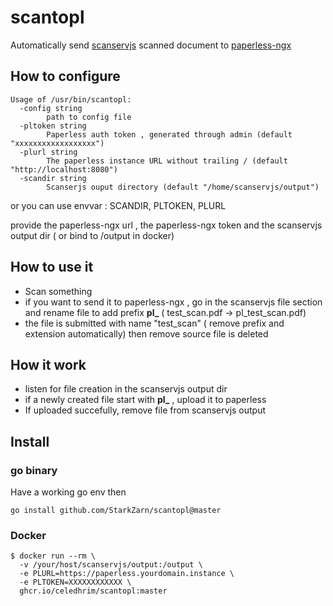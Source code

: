 # scantopl

Automatically send [scanservjs](https://github.com/sbs20/scanservjs) scanned document to [paperless-ngx](https://github.com/paperless-ngx/paperless-ngx)

## How to configure

```
Usage of /usr/bin/scantopl:
  -config string
        path to config file
  -pltoken string
        Paperless auth token , generated through admin (default "xxxxxxxxxxxxxxxxxx")
  -plurl string
        The paperless instance URL without trailing / (default "http://localhost:8080")
  -scandir string
        Scanserjs ouput directory (default "/home/scanservjs/output")
```

or you can use envvar : SCANDIR, PLTOKEN, PLURL

provide the paperless-ngx url , the paperless-ngx token and the scanservjs output dir ( or bind to /output in docker) 

## How to use it

* Scan something
* if you want to send it to paperless-ngx , go in the scanservjs file section and rename file to add prefix **pl_** ( test_scan.pdf -> pl_test_scan.pdf)
* the file is submitted with name "test_scan" ( remove prefix and extension automatically) then remove source file is deleted 

## How it work

* listen for file creation in the scanservjs output dir
* if a newly created file start with **pl_** , upload it to paperless 
* If uploaded succefully, remove file from scanservjs output

## Install

### go binary

Have a working go env then

```
go install github.com/StarkZarn/scantopl@master
``` 

### Docker

```
$ docker run --rm \
  -v /your/host/scanservjs/output:/output \
  -e PLURL=https://paperless.yourdomain.instance \
  -e PLTOKEN=XXXXXXXXXXXX \
  ghcr.io/celedhrim/scantopl:master
```
